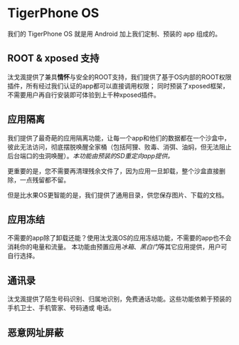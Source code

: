 # TigerPhone OS
我们的 TigerPhone OS 就是用 Android 加上我们定制、预装的 app 组成的。

## ROOT & xposed 支持
汰戈渢提供了兼具**情怀**与安全的ROOT支持，我们提供了基于OS内部的ROOT权限插件，所有经过我们认证的app都可以直接调用权限；
同时预装了xposed框架，不需要用户再自行安装即可体验到上千种xposed插件。

## 应用隔离
我们提供了最奇葩的应用隔离功能，让每一个app和他们的数据都在一个沙盒中，彼此无法访问，彻底摆脱唤醒全家桶（包括阿狸、败毒、消弭、油焖，但无法阻止后台端口的虫洞唤醒）。*本功能由预装的SD重定向app提供。*

更重要的是，您不需要再清理残余文件了，因为应用一旦卸载，整个沙盒直接删除，一点残留都不留。

但是比水果OS更智能的是，我们提供了通用目录，供您保存图片、下载的文档。

## 应用冻结
不需要的app除了卸载还能？使用汰戈渢OS的应用冻结功能，不需要的app也不会消耗你的电量和流量。
本功能由预置应用*冰箱*、*黑白门*等其它应用提供，用户可自行选择。

## 通讯录
汰戈渢提供了陌生号码识别、归属地识别，免费通话功能。这些功能依赖于预装的 手机卫士、手机管家、号码通或 电话。

## 恶意网址屏蔽
